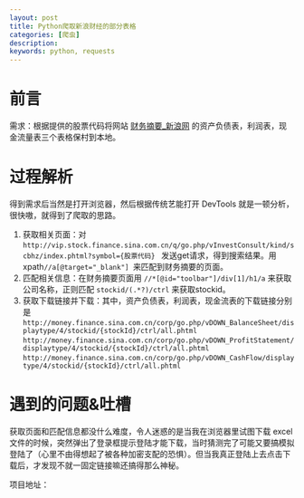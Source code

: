 ```yaml
---
layout: post
title: Python爬取新浪财经的部分表格
categories: [爬虫]
description: 
keywords: python, requests
---
```


# 前言

需求：根据提供的股票代码将网站 [财务摘要_新浪网](http://money.finance.sina.com.cn/corp/go.php/vFD_FinanceSummary/stockid/600000/displaytype/4.pt.phtml) 的资产负债表，利润表，现金流量表三个表格保村到本地。

# 过程解析

得到需求后当然是打开浏览器，然后根据传统艺能打开 DevTools 就是一顿分析，很快嗷，就得到了爬取的思路。

1.  获取相关页面：对 `http://vip.stock.finance.sina.com.cn/q/go.php/vInvestConsult/kind/scbhz/index.phtml?symbol={股票代码} `    发送get请求，得到搜索结果。用xpath`//a[@target="_blank"] `来匹配到财务摘要的页面。
2. 匹配相关信息：在财务摘要页面用 `//*[@id="toolbar"]/div[1]/h1/a` 来获取公司名称，正则匹配 `stockid/(.*?)/ctrl`  来获取stockid。
3. 获取下载链接并下载：其中，资产负债表，利润表，现金流表的下载链接分别是 `http://money.finance.sina.com.cn/corp/go.php/vDOWN_BalanceSheet/displaytype/4/stockid/{stockId}/ctrl/all.phtml`   `http://money.finance.sina.com.cn/corp/go.php/vDOWN_ProfitStatement/displaytype/4/stockid/{stockId}/ctrl/all.phtml`   `http://money.finance.sina.com.cn/corp/go.php/vDOWN_CashFlow/displaytype/4/stockid/{stockId}/ctrl/all.phtml` 

# 遇到的问题&吐槽

获取页面和匹配信息都没什么难度，令人迷惑的是当我在浏览器里试图下载 excel 文件的时候，突然弹出了登录框提示登陆才能下载，当时猜测完了可能又要搞模拟登陆了（心里不由得想起了被各种加密支配的恐惧）。但当我真正登陆上去点击下载后，才发现不就一固定链接嘛还搞得那么神秘。



项目地址：
